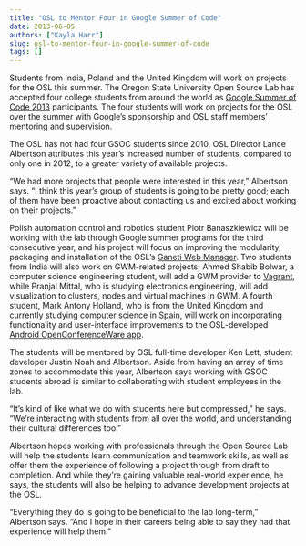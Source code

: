 ```yaml
---
title: "OSL to Mentor Four in Google Summer of Code"
date: 2013-06-05
authors: ["Kayla Harr"]
slug: osl-to-mentor-four-in-google-summer-of-code
tags: []
---
```


Students from India, Poland and the United Kingdom will work on projects for the OSL this summer. The Oregon State
University Open Source Lab has accepted four college students from around the world as
[Google Summer of Code 2013](http://www.google-melange.com/gsoc/org/google/gsoc2013/osuosl) participants. The four
students will work on projects for the OSL over the summer with Google’s sponsorship and OSL staff members’ mentoring
and supervision.

The OSL has not had four GSOC students since 2010. OSL Director Lance Albertson attributes this year’s increased number
of students, compared to only one in 2012, to a greater variety of available projects.

“We had more projects that people were interested in this year,” Albertson says. “I think this year’s group of students
is going to be pretty good; each of them have been proactive about contacting us and excited about working on their
projects.”

Polish automation control and robotics student Piotr Banaszkiewicz will be working with the lab through Google summer
programs for the third consecutive year, and his project will focus on improving the modularity, packaging and
installation of the OSL’s [Ganeti Web Manager](https://code.osuosl.org/projects/ganeti-webmgr). Two students from India
will also work on GWM-related projects; Ahmed Shabib Bolwar, a computer science engineering student, will add a GWM
provider to [Vagrant](http://www.vagrantup.com/), while Pranjal Mittal, who is studying electronics engineering, will
add visualization to clusters, nodes and virtual machines in GWM. A fourth student, Mark Antony Holland, who is from the
United Kingdom and currently studying computer science in Spain, will work on incorporating functionality and
user-interface improvements to the OSL-developed
[Android OpenConferenceWare app](https://github.com/osuosl/ocw-android).

The students will be mentored by OSL full-time developer Ken Lett, student developer Justin Noah and Albertson. Aside
from having an array of time zones to accommodate this year, Albertson says working with GSOC students abroad is similar
to collaborating with student employees in the lab.

“It’s kind of like what we do with students here but compressed,” he says. “We’re interacting with students from all
over the world, and understanding their cultural differences too.”

Albertson hopes working with professionals through the Open Source Lab will help the students learn communication and
teamwork skills, as well as offer them the experience of following a project through from draft to completion. And while
they’re gaining valuable real-world experience, he says, the students will also be helping to advance development
projects at the OSL.

“Everything they do is going to be beneficial to the lab long-term,” Albertson says. “And I hope in their careers being
able to say they had that experience will help them.”
